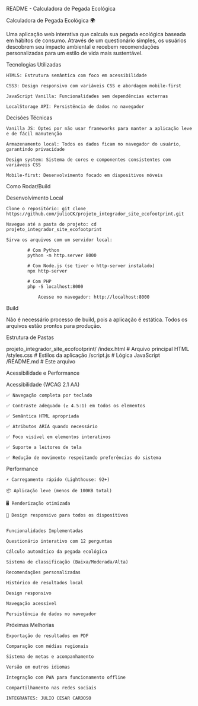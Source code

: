 README - Calculadora de Pegada Ecológica

Calculadora de Pegada Ecológica 🌍

Uma aplicação web interativa que calcula sua pegada ecológica baseada em hábitos de consumo. Através de um questionário simples, os usuários descobrem seu impacto ambiental e recebem recomendações personalizadas para um estilo de vida mais sustentável.



Tecnologias Utilizadas

    HTML5: Estrutura semântica com foco em acessibilidade

    CSS3: Design responsivo com variáveis CSS e abordagem mobile-first

    JavaScript Vanilla: Funcionalidades sem dependências externas

    LocalStorage API: Persistência de dados no navegador

Decisões Técnicas

    Vanilla JS: Optei por não usar frameworks para manter a aplicação leve e de fácil manutenção

    Armazenamento local: Todos os dados ficam no navegador do usuário, garantindo privacidade

    Design system: Sistema de cores e componentes consistentes com variáveis CSS

    Mobile-first: Desenvolvimento focado em dispositivos móveis


Como Rodar/Build

Desenvolvimento Local

    Clone o repositório: git clone https://github.com/julioCK/projeto_integrador_site_ecofootprint.git

    Navegue até a pasta do projeto: cd projeto_integrador_site_ecofootprint

    Sirva os arquivos com um servidor local:

            # Com Python
            python -m http.server 8000

            # Com Node.js (se tiver o http-server instalado)
            npx http-server

            # Com PHP
            php -S localhost:8000

                Acesse no navegador: http://localhost:8000

Build

Não é necessário processo de build, pois a aplicação é estática. Todos os arquivos estão prontos para produção.

Estrutura de Pastas

projeto_integrador_site_ecofootprint/
    /index.html          # Arquivo principal HTML
    /styles.css          # Estilos da aplicação
    /script.js           # Lógica JavaScript
    /README.md           # Este arquivo



Acessibilidade e Performance


Acessibilidade (WCAG 2.1 AA)

    ✅ Navegação completa por teclado

    ✅ Contraste adequado (≥ 4.5:1) em todos os elementos

    ✅ Semântica HTML apropriada

    ✅ Atributos ARIA quando necessário

    ✅ Foco visível em elementos interativos

    ✅ Suporte a leitores de tela

    ✅ Redução de movimento respeitando preferências do sistema

Performance

    ⚡ Carregamento rápido (Lighthouse: 92+)

    📦 Aplicação leve (menos de 100KB total)

    🖥️ Renderização otimizada

    📱 Design responsivo para todos os dispositivos


    Funcionalidades Implementadas

    Questionário interativo com 12 perguntas

    Cálculo automático da pegada ecológica

    Sistema de classificação (Baixa/Moderada/Alta)

    Recomendações personalizadas

    Histórico de resultados local

    Design responsivo

    Navegação acessível

    Persistência de dados no navegador

Próximas Melhorias

    Exportação de resultados em PDF

    Comparação com médias regionais

    Sistema de metas e acompanhamento

    Versão em outros idiomas

    Integração com PWA para funcionamento offline

    Compartilhamento nas redes sociais

    INTEGRANTES: JULIO CESAR CARDOSO